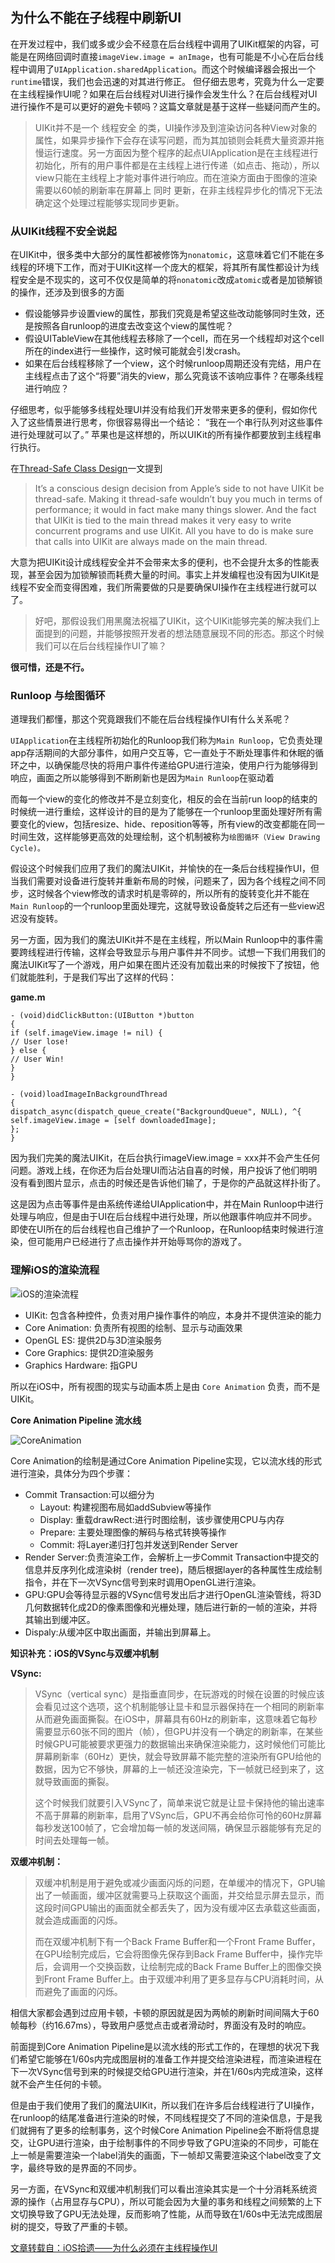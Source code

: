 ## 为什么不能在子线程中刷新UI 

在开发过程中，我们或多或少会不经意在后台线程中调用了UIKit框架的内容，可能是在网络回调时直接`imageView.image = anImage`，也有可能是不小心在后台线程中调用了`UIApplication.sharedApplication`。而这个时候编译器会报出一个`runtime`错误，我们也会迅速的对其进行修正。
但仔细去思考，究竟为什么一定要在主线程操作UI呢？如果在后台线程对UI进行操作会发生什么？在后台线程对UI进行操作不是可以更好的避免卡顿吗？这篇文章就是基于这样一些疑问而产生的。

> UIKit并不是一个 线程安全 的类，UI操作涉及到渲染访问各种View对象的属性，如果异步操作下会存在读写问题，而为其加锁则会耗费大量资源并拖慢运行速度。另一方面因为整个程序的起点UIApplication是在主线程进行初始化，所有的用户事件都是在主线程上进行传递（如点击、拖动），所以view只能在主线程上才能对事件进行响应。而在渲染方面由于图像的渲染需要以60帧的刷新率在屏幕上 同时 更新，在非主线程异步化的情况下无法确定这个处理过程能够实现同步更新。



### 从UIKit线程不安全说起

在UIKit中，很多类中大部分的属性都被修饰为`nonatomic`，这意味着它们不能在多线程的环境下工作，而对于UIKit这样一个庞大的框架，将其所有属性都设计为线程安全是不现实的，这可不仅仅是简单的将`nonatomic`改成`atomic`或者是加锁解锁的操作，还涉及到很多的方面

- 假设能够异步设置view的属性，那我们究竟是希望这些改动能够同时生效，还是按照各自runloop的进度去改变这个view的属性呢？
- 假设UITableView在其他线程去移除了一个cell，而在另一个线程却对这个cell所在的index进行一些操作，这时候可能就会引发crash。
- 如果在后台线程移除了一个view，这个时候runloop周期还没有完结，用户在主线程点击了这个“将要”消失的view，那么究竟该不该响应事件？在哪条线程进行响应？
 
 仔细思考，似乎能够多线程处理UI并没有给我们开发带来更多的便利，假如你代入了这些情景进行思考，你很容易得出一个结论： “我在一个串行队列对这些事件进行处理就可以了。” 苹果也是这样想的，所以UIKit的所有操作都要放到主线程串行执行。
 
 在[Thread-Safe Class Design](https://www.objc.io/issues/2-concurrency/thread-safe-class-design/)一文提到
 
 > It’s a conscious design decision from Apple’s side to not have UIKit be thread-safe. Making it thread-safe wouldn’t buy you much in terms of performance; it would in fact make many things slower. And the fact that UIKit is tied to the main thread makes it very easy to write concurrent programs and use UIKit. All you have to do is make sure that calls into UIKit are always made on the main thread.
 
 大意为把UIKit设计成线程安全并不会带来太多的便利，也不会提升太多的性能表现，甚至会因为加锁解锁而耗费大量的时间。事实上并发编程也没有因为UIKit是线程不安全而变得困难，我们所需要做的只是要确保UI操作在主线程进行就可以了。
 
 > 好吧，那假设我们用黑魔法祝福了UIKit，这个UIKit能够完美的解决我们上面提到的问题，并能够按照开发者的想法随意展现不同的形态。那这个时候我们可以在后台线程操作UI了嘛？
 
 **很可惜，还是不行。**
 
 ### Runloop 与绘图循环
 
 道理我们都懂，那这个究竟跟我们不能在后台线程操作UI有什么关系呢？
 
 `UIApplication`在主线程所初始化的Runloop我们称为`Main Runloop`，它负责处理app存活期间的大部分事件，如用户交互等，它一直处于不断处理事件和休眠的循环之中，以确保能尽快的将用户事件传递给GPU进行渲染，使用户行为能够得到响应，画面之所以能够得到不断刷新也是因为`Main Runloop`在驱动着
 
 而每一个view的变化的修改并不是立刻变化，相反的会在当前run loop的结束的时候统一进行重绘，这样设计的目的是为了能够在一个runloop里面处理好所有需要变化的view，包括resize、hide、reposition等等，所有view的改变都能在同一时间生效，这样能够更高效的处理绘制，这个机制被称为`绘图循环（View Drawing Cycle)。`
 
 
 假设这个时候我们应用了我们的魔法UIKit，并愉快的在一条后台线程操作UI，但当我们需要对设备进行旋转并重新布局的时候，问题来了，因为各个线程之间不同步，这时候各个view修改的请求时机是零碎的，所以所有的旋转变化并不能在`Main Runloop`的一个runloop里面处理完，这就导致设备旋转之后还有一些view迟迟没有旋转。
 
 另一方面，因为我们的魔法UIKit并不是在主线程，所以Main Runloop中的事件需要跨线程进行传输，这样会导致显示与用户事件并不同步。试想一下我们用我们的魔法UIKit写了一个游戏，用户如果在图片还没有加载出来的时候按下了按钮，他们就能胜利，于是我们写出了这样的代码：
 
 **game.m**
 
 ```
 - (void)didClickButton:(UIButton *)button
 {
 if (self.imageView.image != nil) {
 // User lose!
 } else {
 // User Win!
 }
 }
 
 - (void)loadImageInBackgroundThread
 {
 dispatch_async(dispatch_queue_create("BackgroundQueue", NULL), ^{
 self.imageView.image = [self downloadedImage];
 };
 }

 ```
 
 因为我们完美的魔法UIKit，在后台执行imageView.image = xxx并不会产生任何问题。游戏上线，在你还为后台处理UI而沾沾自喜的时候，用户投诉了他们明明没有看到图片显示，点击的时候还是告诉他们输了，于是你的产品就这样扑街了。
 
 这是因为点击等事件是由系统传递给UIApplication中，并在Main Runloop中进行处理与响应，但是由于UI在后台线程中进行处理，所以他跟事件响应并不同步。即使在UI所在的后台线程也自己维护了一个Runloop，在Runloop结束时候进行渲染，但可能用户已经进行了点击操作并开始辱骂你的游戏了。
 
 
 
 ### 理解iOS的渲染流程
 
 ![iOS的渲染流程](./iOS大杂烩/image/iOS的渲染流程.jpeg)
 
- UIKit: 包含各种控件，负责对用户操作事件的响应，本身并不提供渲染的能力
- Core Animation: 负责所有视图的绘制、显示与动画效果
- OpenGL ES: 提供2D与3D渲染服务
- Core Graphics: 提供2D渲染服务
- Graphics Hardware: 指GPU
 
 
 所以在iOS中，所有视图的现实与动画本质上是由 `Core Animation` 负责，而不是UIKit。
 
 
 **Core Animation Pipeline 流水线**
 
  ![CoreAnimation](./iOS大杂烩/image/CoreAnimation.jpeg)
 
 Core Animation的绘制是通过Core Animation Pipeline实现，它以流水线的形式进行渲染，具体分为四个步骤：
 
 - Commit Transaction:可以细分为
    - Layout: 构建视图布局如addSubview等操作
    - Display: 重载drawRect:进行时图绘制，该步骤使用CPU与内存
    - Prepare: 主要处理图像的解码与格式转换等操作
    - Commit: 将Layer递归打包并发送到Render Server
- Render Server:负责渲染工作，会解析上一步Commit Transaction中提交的信息并反序列化成渲染树（render tree)，随后根据layer的各种属性生成绘制指令，并在下一次VSync信号到来时调用OpenGL进行渲染。
- GPU:GPU会等待显示器的VSync信号发出后才进行OpenGL渲染管线，将3D几何数据转化成2D的像素图像和光栅处理，随后进行新的一帧的渲染，并将其输出到缓冲区。
- Dispaly:从缓冲区中取出画面，并输出到屏幕上。
 
 
**知识补充：iOS的VSync与双缓冲机制** 
 
 **VSync:**
> VSync（vertical sync）是指垂直同步，在玩游戏的时候在设置的时候应该会看见过这个选项，这个机制能够让显卡和显示器保持在一个相同的刷新率从而避免画面撕裂。在iOS中，屏幕具有60Hz的刷新率，这意味着它每秒需要显示60张不同的图片（帧），但GPU并没有一个确定的刷新率，在某些时候GPU可能被要求更强力的数据输出来确保渲染能力，这时候他们可能比屏幕刷新率（60Hz）更快，就会导致屏幕不能完整的渲染所有GPU给他的数据，因为它不够快，屏幕的上一帧还没渲染完，下一帧就已经到来了，这就导致画面的撕裂。
 >
 > 这个时候我们就要引入VSync了，简单来说它就是让显卡保持他的输出速率不高于屏幕的刷新率，启用了VSync后，GPU不再会给你可怜的60Hz屏幕每秒发送100帧了，它会增加每一帧的发送间隔，确保显示器能够有充足的时间去处理每一帧。
 
 **双缓冲机制：**
 
 > 双缓冲机制是用于避免或减少画面闪烁的问题，在单缓冲的情况下，GPU输出了一帧画面，缓冲区就需要马上获取这个画面，并交给显示屏去显示，而这段时间GPU输出的画面就全都丢失了，因为没有缓冲区去承载这些画面，就会造成画面的闪烁。
 > 
 > 而在双缓冲机制下有一个Back Frame Buffer和一个Front Frame Buffer，在GPU绘制完成后，它会将图像先保存到Back Frame Buffer中，操作完毕后，会调用一个交换函数，让绘制完成的Back Frame Buffer上的图像交换到Front Frame Buffer上。由于双缓冲利用了更多显存与CPU消耗时间，从而避免了画面的闪烁。
 
 相信大家都会遇到过应用卡顿，卡顿的原因就是因为两帧的刷新时间间隔大于60帧每秒（约16.67ms），导致用户感觉点击或者滑动时，界面没有及时的响应。
 
 前面提到Core Animation Pipeline是以流水线的形式工作的，在理想的状况下我们希望它能够在1/60s内完成图层树的准备工作并提交给渲染进程，而渲染进程在下一次VSync信号到来的时候提交给GPU进行渲染，并在1/60s内完成渲染，这样就不会产生任何的卡顿。
 
 但是由于我们使用了我们的魔法UIKit，所以我们在许多后台线程进行了UI操作，在runloop的结尾准备进行渲染的时候，不同线程提交了不同的渲染信息，于是我们就拥有了更多的绘制事务，这个时候Core Animation Pipeline会不断将信息提交，让GPU进行渲染，由于绘制事件的不同步导致了GPU渲染的不同步，可能在上一帧是需要渲染一个label消失的画面，下一帧却又需要渲染这个label改变了文字，最终导致的是界面的不同步。
 

另一方面，在VSync和双缓冲机制我们可以看出渲染其实是一个十分消耗系统资源的操作（占用显存与CPU），所以可能会因为大量的事务和线程之间频繁的上下文切换导致了GPU无法处理，反而影响了性能，从而导致在1/60s中无法完成图层树的提交，导致了严重的卡顿。


 [文章转载自：iOS拾遗——为什么必须在主线程操作UI](https://juejin.im/post/5c406d97e51d4552475fe178)
